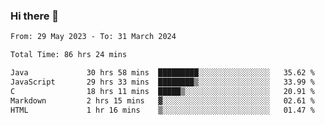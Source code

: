 ### Hi there 👋

<!--START_SECTION:waka-->

```txt
From: 29 May 2023 - To: 31 March 2024

Total Time: 86 hrs 24 mins

Java             30 hrs 58 mins  █████████░░░░░░░░░░░░░░░░   35.62 %
JavaScript       29 hrs 33 mins  ████████▒░░░░░░░░░░░░░░░░   33.99 %
C                18 hrs 11 mins  █████▒░░░░░░░░░░░░░░░░░░░   20.91 %
Markdown         2 hrs 15 mins   ▓░░░░░░░░░░░░░░░░░░░░░░░░   02.61 %
HTML             1 hr 16 mins    ▒░░░░░░░░░░░░░░░░░░░░░░░░   01.47 %
```

<!--END_SECTION:waka-->
<!--
**the-beef-calculator/the-beef-calculator** is a ✨ _special_ ✨ repository because its `README.md` (this file) appears on your GitHub profile.

Here are some ideas to get you started:

- 🔭 I’m currently working on ...
- 🌱 I’m currently learning ...
- 👯 I’m looking to collaborate on ...
- 🤔 I’m looking for help with ...
- 💬 Ask me about ...
- 📫 How to reach me: ...
- 😄 Pronouns: ...
- ⚡ Fun fact: ...
-->
